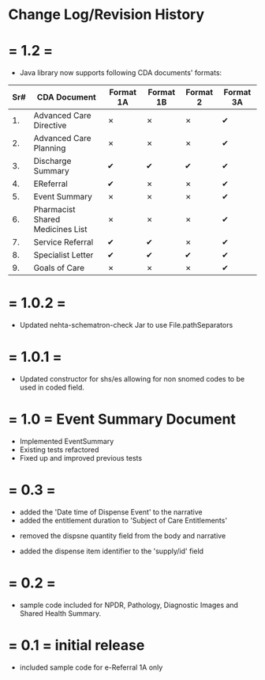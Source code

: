 # Change Log/Revision History

  = 1.2 = 
  =======
   + Java library now supports following CDA documents' formats: 
   
   Sr# | CDA Document | Format 1A | Format 1B | Format 2 | Format 3A
   ---| ------------ | --------- | --------- | -------- | ---------
   1. | Advanced Care Directive | &#10007; | &#10007; | &#10007; | &#10004;
   2. | Advanced Care Planning | &#10007; | &#10007; | &#10007; | &#10004;
   3. | Discharge Summary | &#10004; | &#10004; | &#10004; | &#10004;
   4. | EReferral | &#10004; | &#10007; | &#10007; | &#10004;
   5. | Event Summary | &#10007; | &#10007; | &#10007; | &#10004;
   6. | Pharmacist Shared Medicines List | &#10007; | &#10007; | &#10007; | &#10004;
   7. | Service Referral | &#10004; | &#10004; | &#10007; | &#10004;
   8. | Specialist Letter | &#10004; | &#10004; | &#10004; | &#10004;
   9. | Goals of Care | &#10007; | &#10007; | &#10007; | &#10004;

  = 1.0.2 = 
  =======
  + Updated nehta-schematron-check Jar to use File.pathSeparators

  = 1.0.1 = 
  =======
  + Updated constructor for shs/es allowing for non snomed codes to be used in coded field.

  = 1.0 = Event Summary Document
  =======

  + Implemented EventSummary
  + Existing tests refactored
  + Fixed up and improved previous tests
  
  = 0.3 = 
  =======
  
  + added the 'Date time of Dispense Event' to the narrative
  + added the entitlement duration to 'Subject of Care Entitlements'
  - removed the dispsne quantity field from the body and narrative
  + added the dispense item identifier to the 'supply/id' field
  
  = 0.2 = 
  =======
  + sample code included for NPDR, Pathology, Diagnostic Images and Shared Health Summary.
  
  
  
  = 0.1 = initial release  
  =======
  + included sample code for e-Referral 1A only 


